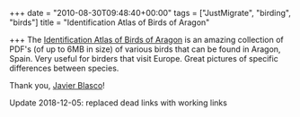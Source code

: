 +++
date = "2010-08-30T09:48:40+00:00"
tags = ["JustMigrate", "birding", "birds"]
title = "Identification Atlas of Birds of Aragon"

+++
The [Identification Atlas of Birds of Aragon](http://blascozumeta.com/species-files/ "Identification Atlas of Birds of Aragon") is an amazing collection of PDF's (of up to 6MB in size) of various birds that can be found in Aragon, Spain. Very useful for birders that visit Europe. Great pictures of specific differences between species.

Thank you, [Javier Blasco](http://blascozumeta.com/contact/ "Javier Blasco")!

Update 2018-12-05: replaced dead links with working links